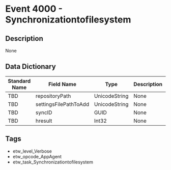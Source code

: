 # Event 4000 - Synchronizationtofilesystem

## Description
None

## Data Dictionary
|Standard Name|Field Name|Type|Description|Sample Value|
|---|---|---|---|---|
|TBD|repositoryPath|UnicodeString|None|`None`|
|TBD|settingsFilePathToAdd|UnicodeString|None|`None`|
|TBD|syncID|GUID|None|`None`|
|TBD|hresult|Int32|None|`None`|

## Tags
* etw_level_Verbose
* etw_opcode_AppAgent
* etw_task_Synchronizationtofilesystem